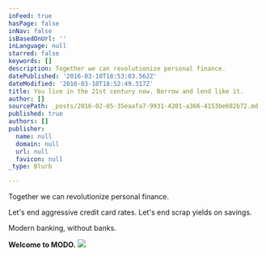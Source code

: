 ```yaml
---
inFeed: true
hasPage: false
inNav: false
isBasedOnUrl: ''
inLanguage: null
starred: false
keywords: []
description: Together we can revolutionize personal finance.
datePublished: '2016-03-10T18:53:03.562Z'
dateModified: '2016-03-10T18:52:49.317Z'
title: You live in the 21st century now. Borrow and lend like it.
author: []
sourcePath: _posts/2016-02-05-35eaafa7-9931-4201-a366-4153be682b72.md
published: true
authors: []
publisher:
  name: null
  domain: null
  url: null
  favicon: null
_type: Blurb

---
```

Together we can revolutionize personal finance.

Let's end aggressive credit card rates. Let's end scrap yields on savings.

Modern banking, without banks.

**Welcome to MODO.**
![](https://s3-us-west-2.amazonaws.com/the-grid-img/p/0498c747830d946f26e47607fa41dfc5239a7a0f.jpg)